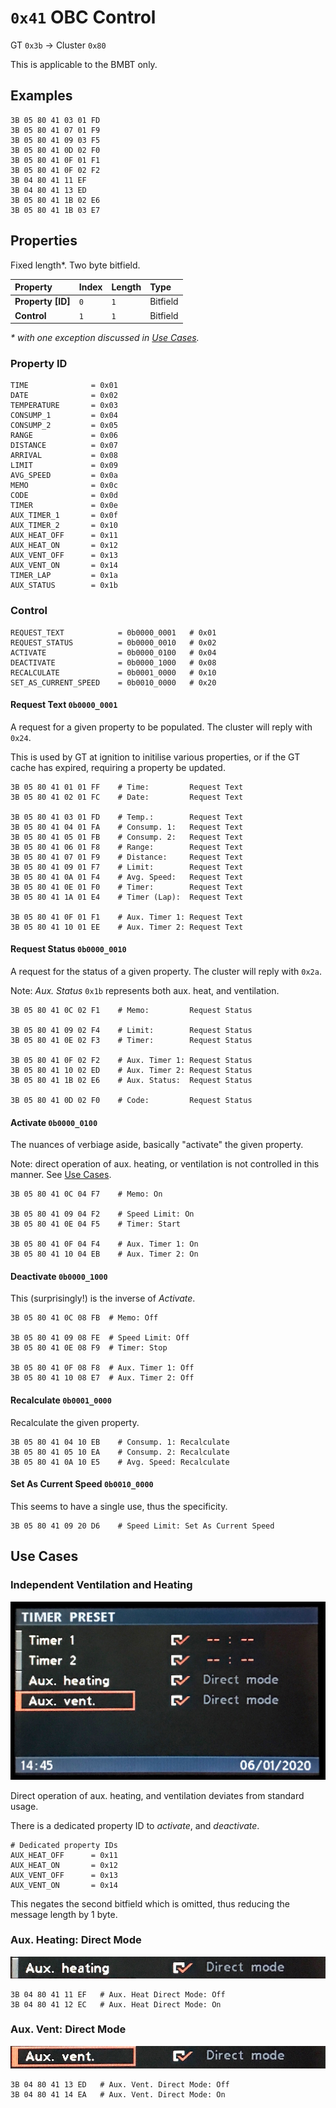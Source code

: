 # `0x41` OBC Control

GT `0x3b` → Cluster `0x80`

This is applicable to the BMBT only.

## Examples

    3B 05 80 41 03 01 FD
    3B 05 80 41 07 01 F9
    3B 05 80 41 09 03 F5
    3B 05 80 41 0D 02 F0
    3B 05 80 41 0F 01 F1
    3B 05 80 41 0F 02 F2
    3B 04 80 41 11 EF
    3B 04 80 41 13 ED
    3B 05 80 41 1B 02 E6
    3B 05 80 41 1B 03 E7

## Properties

Fixed length*. Two byte bitfield.

Property|Index|Length|Type
:-------|:----|:-----|:---
**Property [ID]**|`0`|`1`|Bitfield
**Control**|`1`|`1`|Bitfield

*\* with one exception discussed in [Use Cases]().*

### Property ID

    TIME              = 0x01
    DATE              = 0x02
    TEMPERATURE       = 0x03
    CONSUMP_1         = 0x04
    CONSUMP_2         = 0x05
    RANGE             = 0x06
    DISTANCE          = 0x07
    ARRIVAL           = 0x08
    LIMIT             = 0x09
    AVG_SPEED         = 0x0a
    MEMO              = 0x0c
    CODE              = 0x0d
    TIMER             = 0x0e
    AUX_TIMER_1       = 0x0f
    AUX_TIMER_2       = 0x10
    AUX_HEAT_OFF      = 0x11
    AUX_HEAT_ON       = 0x12
    AUX_VENT_OFF      = 0x13
    AUX_VENT_ON       = 0x14
    TIMER_LAP         = 0x1a
    AUX_STATUS        = 0x1b
    
### Control

    REQUEST_TEXT            = 0b0000_0001   # 0x01
    REQUEST_STATUS          = 0b0000_0010   # 0x02
    ACTIVATE                = 0b0000_0100   # 0x04
    DEACTIVATE              = 0b0000_1000   # 0x08
    RECALCULATE             = 0b0001_0000   # 0x10
    SET_AS_CURRENT_SPEED    = 0b0010_0000   # 0x20
    
#### Request Text `0b0000_0001`

A request for a given property to be populated. The cluster will reply with `0x24`.

This is used by GT at ignition to initilise various properties, or if the GT cache has expired, requiring a property be updated.

    3B 05 80 41 01 01 FF    # Time:         Request Text
    3B 05 80 41 02 01 FC    # Date:         Request Text
    
    3B 05 80 41 03 01 FD    # Temp.:        Request Text
    3B 05 80 41 04 01 FA    # Consump. 1:   Request Text
    3B 05 80 41 05 01 FB    # Consump. 2:   Request Text
    3B 05 80 41 06 01 F8    # Range:        Request Text
    3B 05 80 41 07 01 F9    # Distance:     Request Text
    3B 05 80 41 09 01 F7    # Limit:        Request Text
    3B 05 80 41 0A 01 F4    # Avg. Speed:   Request Text
    3B 05 80 41 0E 01 F0    # Timer:        Request Text
    3B 05 80 41 1A 01 E4    # Timer (Lap):  Request Text
    
    3B 05 80 41 0F 01 F1    # Aux. Timer 1: Request Text
    3B 05 80 41 10 01 EE    # Aux. Timer 2: Request Text

#### Request Status `0b0000_0010`

A request for the status of a given property. The cluster will reply with `0x2a`.

Note: *Aux. Status* `0x1b` represents both aux. heat, and ventilation.
    
    3B 05 80 41 0C 02 F1    # Memo:         Request Status

    3B 05 80 41 09 02 F4    # Limit:        Request Status
    3B 05 80 41 0E 02 F3    # Timer:        Request Status

    3B 05 80 41 0F 02 F2    # Aux. Timer 1: Request Status
    3B 05 80 41 10 02 ED    # Aux. Timer 2: Request Status
    3B 05 80 41 1B 02 E6    # Aux. Status:  Request Status
    
    3B 05 80 41 0D 02 F0    # Code:         Request Status

#### Activate `0b0000_0100`

The nuances of verbiage aside, basically "activate" the given property. 

Note: direct operation of aux. heating, or ventilation is not controlled in this manner. See [Use Cases](#usecases).

    3B 05 80 41 0C 04 F7    # Memo: On
    
    3B 05 80 41 09 04 F2    # Speed Limit: On
    3B 05 80 41 0E 04 F5    # Timer: Start
    
    3B 05 80 41 0F 04 F4    # Aux. Timer 1: On
    3B 05 80 41 10 04 EB    # Aux. Timer 2: On

#### Deactivate `0b0000_1000`

This (surprisingly!) is the inverse of *Activate*.

    3B 05 80 41 0C 08 FB  # Memo: Off
    
    3B 05 80 41 09 08 FE  # Speed Limit: Off
    3B 05 80 41 0E 08 F9  # Timer: Stop
    
    3B 05 80 41 0F 08 F8  # Aux. Timer 1: Off
    3B 05 80 41 10 08 E7  # Aux. Timer 2: Off

#### Recalculate `0b0001_0000`

Recalculate the given property.

    3B 05 80 41 04 10 EB    # Consump. 1: Recalculate
    3B 05 80 41 05 10 EA    # Consump. 2: Recalculate
    3B 05 80 41 0A 10 E5    # Avg. Speed: Recalculate

#### Set As Current Speed `0b0010_0000`

This seems to have a single use, thus the specificity.

    3B 05 80 41 09 20 D6    # Speed Limit: Set As Current Speed
    
## Use Cases

### Independent Ventilation and Heating

![Aux. Direct Operation](../ike/obc/aux_direct.jpg)

Direct operation of aux. heating, and ventilation deviates from standard usage.

There is a dedicated property ID to *activate*, and *deactivate*.
    
    # Dedicated property IDs
    AUX_HEAT_OFF      = 0x11
    AUX_HEAT_ON       = 0x12
    AUX_VENT_OFF      = 0x13
    AUX_VENT_ON       = 0x14

This negates the second bitfield which is omitted, thus reducing the message length by 1 byte.

### Aux. Heating: Direct Mode

![Aux. Direct Operation](aux_direct_heat.jpg)
    
    3B 04 80 41 11 EF   # Aux. Heat Direct Mode: Off
    3B 04 80 41 12 EC   # Aux. Heat Direct Mode: On
    
### Aux. Vent: Direct Mode

![Aux. Direct Operation](aux_direct_vent.jpg)

    3B 04 80 41 13 ED   # Aux. Vent. Direct Mode: Off
    3B 04 80 41 14 EA   # Aux. Vent. Direct Mode: On
    
